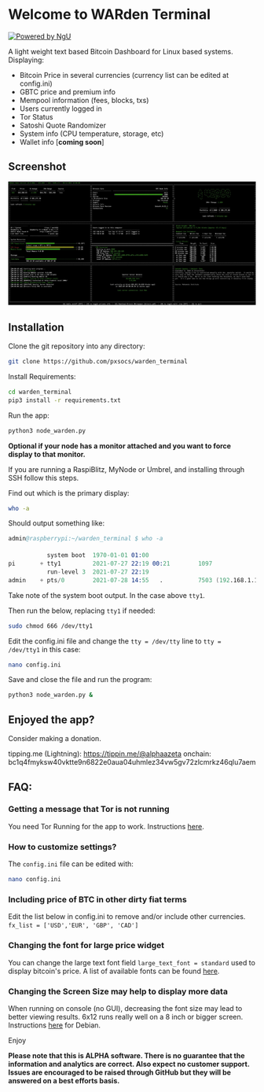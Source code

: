 # Welcome to WARden Terminal

[![Powered by NgU](https://img.shields.io/badge/Powered%20by-NGU%20Technology-orange.svg)](https://bitcoin.org)

A light weight text based Bitcoin Dashboard for Linux based systems.
Displaying:

- Bitcoin Price in several currencies (currency list can be edited at config.ini)
- GBTC price and premium info
- Mempool information (fees, blocks, txs)
- Users currently logged in
- Tor Status
- Satoshi Quote Randomizer
- System info (CPU temperature, storage, etc)
- Wallet info [**coming soon**]

## Screenshot

![ScreenShot](/static/images/screen_shot.jpeg "App Screen Shot")

## Installation

Clone the git repository into any directory:

```bash
git clone https://github.com/pxsocs/warden_terminal
```

Install Requirements:

```bash
cd warden_terminal
pip3 install -r requirements.txt
```

Run the app:

```bash
python3 node_warden.py
```

**Optional if your node has a monitor attached and you want to force display to that monitor.**

If you are running a RaspiBlitz, MyNode or Umbrel, and installing through SSH follow this steps.

Find out which is the primary display:

```bash
who -a
```

Should output something like:

```s
admin@raspberrypi:~/warden_terminal $ who -a

           system boot  1970-01-01 01:00
pi       + tty1         2021-07-27 22:19 00:21        1097
           run-level 3  2021-07-27 22:19
admin    + pts/0        2021-07-28 14:55   .          7503 (192.168.1.123)
```

Take note of the system boot output. In the case above `tty1`.

Then run the below, replacing `tty1` if needed:

```bash
sudo chmod 666 /dev/tty1
```

Edit the config.ini file and change the `tty = /dev/tty` line to `tty = /dev/tty1` in this case:

```bash
nano config.ini
```

Save and close the file and run the program:

```bash
python3 node_warden.py &
```

## Enjoyed the app?

Consider making a donation.

tipping.me (Lightning): https://tippin.me/@alphaazeta
onchain: bc1q4fmyksw40vktte9n6822e0aua04uhmlez34vw5gv72zlcmrkz46qlu7aem

## FAQ:

### Getting a message that Tor is not running

You need Tor Running for the app to work. Instructions [here](https://2019.www.torproject.org/docs/debian.html.en).

### How to customize settings?

The `config.ini` file can be edited with:

```bash
nano config.ini
```

### Including price of BTC in other dirty fiat terms

Edit the list below in config.ini to remove and/or include other currencies.
`fx_list = ['USD','EUR', 'GBP', 'CAD']`

### Changing the font for large price widget

You can change the large text font field `large_text_font = standard` used to display bitcoin's price.
A list of available fonts can be found [here](http://www.figlet.org/).

### Changing the Screen Size may help to display more data

When running on console (no GUI), decreasing the font size may lead to better viewing results. 6x12 runs really well on a 8 inch or bigger screen. Instructions [here](https://www.raspberrypi-spy.co.uk/2014/04/how-to-change-the-command-line-font-size/#:~:text=Using%20the%20up%2Fdown%20arrow%20keys%20select%20%E2%80%9C16%C3%9732,the%20size%20of%20the%20default.) for Debian.

Enjoy

**Please note that this is ALPHA software. There is no guarantee that the
information and analytics are correct. Also expect no customer support. Issues are encouraged to be raised through GitHub but they will be answered on a best efforts basis.**

